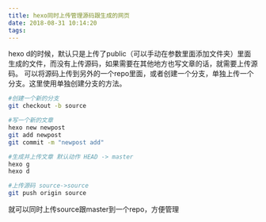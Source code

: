 ```yaml
---
title: hexo同时上传管理源码跟生成的网页
date: 2018-08-31 10:14:20
tags:
---
```


hexo d的时候，默认只是上传了public（可以手动在参数里面添加文件夹）里面生成的文件，而没有上传源码，如果需要在其他地方也写文章的话，就需要上传源码。
可以将源码上传到另外的一个repo里面，或者创建一个分支，单独上传一个分支。这里使用单独创建分支的方法。

```bash
#创建一个新的分支
git checkout -b source

#写一个新的文章
hexo new newpost
git add newpost
git commit -m "newpost add"

#生成并上传文章 默认动作 HEAD -> master
hexo g
hexo d

#上传源码 source->source
git push origin source
```

就可以同时上传source跟master到一个repo，方便管理